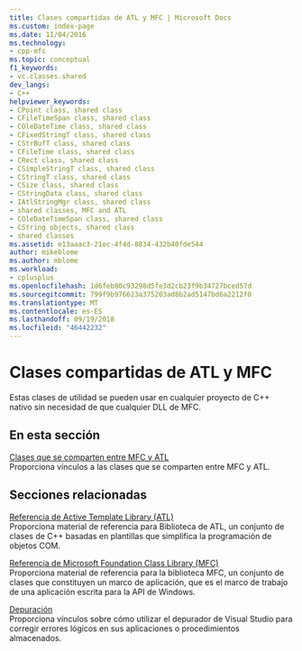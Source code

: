 ```yaml
---
title: Clases compartidas de ATL y MFC | Microsoft Docs
ms.custom: index-page
ms.date: 11/04/2016
ms.technology:
- cpp-mfc
ms.topic: conceptual
f1_keywords:
- vc.classes.shared
dev_langs:
- C++
helpviewer_keywords:
- CPoint class, shared class
- CFileTimeSpan class, shared class
- COleDateTime class, shared class
- CFixedStringT class, shared class
- CStrBufT class, shared class
- CFileTime class, shared class
- CRect class, shared class
- CSimpleStringT class, shared class
- CStringT class, shared class
- CSize class, shared class
- CStringData class, shared class
- IAtlStringMgr class, shared class
- shared classes, MFC and ATL
- COleDateTimeSpan class, shared class
- CString objects, shared class
- shared classes
ms.assetid: e13aaac3-21ec-4f4d-8834-432b40fde544
author: mikeblome
ms.author: mblome
ms.workload:
- cplusplus
ms.openlocfilehash: 1d6feb80c93298d5fe3d2cb23f9b34727bced57d
ms.sourcegitcommit: 799f9b976623a375203ad8b2ad5147bd6a2212f0
ms.translationtype: MT
ms.contentlocale: es-ES
ms.lasthandoff: 09/19/2018
ms.locfileid: "46442232"
---
```

# <a name="atlmfc-shared-classes"></a>Clases compartidas de ATL y MFC

Estas clases de utilidad se pueden usar en cualquier proyecto de C++ nativo sin necesidad de que cualquier DLL de MFC.

## <a name="in-this-section"></a>En esta sección

[Clases que se comparten entre MFC y ATL](../atl-mfc-shared/reference/classes-shared-by-mfc-and-atl.md)<br/>
Proporciona vínculos a las clases que se comparten entre MFC y ATL.

## <a name="related-sections"></a>Secciones relacionadas

[Referencia de Active Template Library (ATL)](../atl/atl-com-desktop-components.md)<br/>
Proporciona material de referencia para Biblioteca de ATL, un conjunto de clases de C++ basadas en plantillas que simplifica la programación de objetos COM.

[Referencia de Microsoft Foundation Class Library (MFC)](../mfc/mfc-desktop-applications.md)<br/>
Proporciona material de referencia para la biblioteca MFC, un conjunto de clases que constituyen un marco de aplicación, que es el marco de trabajo de una aplicación escrita para la API de Windows.

[Depuración](/visualstudio/debugger/debugging-in-visual-studio)<br/>
Proporciona vínculos sobre cómo utilizar el depurador de Visual Studio para corregir errores lógicos en sus aplicaciones o procedimientos almacenados.
